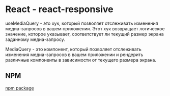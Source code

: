# React - react-responsive

useMediaQuery - это хук, который позволяет отслеживать изменения медиа-запросов в вашем приложении. Этот хук возвращает логическое значение, которое указывает, соответствует ли текущий размер экрана заданному медиа-запросу.

MediaQuery - это компонент, который позволяет отслеживать изменения медиа-запросов в вашем приложении и рендерить различные компоненты в зависимости от текущего размера экрана.

## NPM

[npm package](https://www.npmjs.com/package/@warckut/react-responsive)